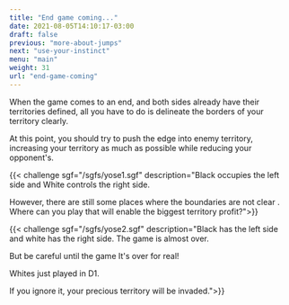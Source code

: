 ```yaml
---
title: "End game coming..."
date: 2021-08-05T14:10:17-03:00
draft: false
previous: "more-about-jumps"
next: "use-your-instinct"
menu: "main"
weight: 31
url: "end-game-coming"
---
```

When the game comes to an end, and both sides already have their territories defined, all you have to do is delineate the borders of your territory clearly.

At this point, you should try to push the edge into enemy territory, increasing your territory as much as possible while reducing your opponent's.

{{< challenge sgf="/sgfs/yose1.sgf" description="Black occupies the left side and White controls the right side.</p><p>However, there are still some places where the boundaries are not clear . Where can you play that will enable the biggest territory profit?">}}

{{< challenge sgf="/sgfs/yose2.sgf" description="Black has the left side and white has the right side. The game is almost over.</p><p>But be careful until the game It's over for real!</p><p>Whites just played in D1.</p><p>If you ignore it, your precious territory will be invaded.">}}
